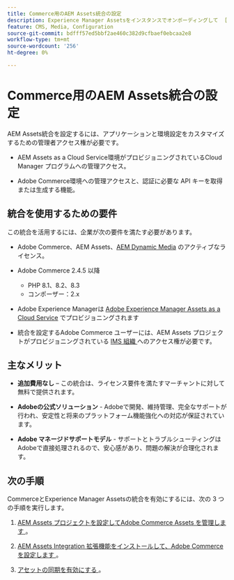 ```yaml
---
title: Commerce用のAEM Assets統合の設定
description: Experience Manager Assetsをインスタンスでオンボーディングして  [!DNL Commerce]  ストアで使用する無数のメディアアセットにアクセスする方法を説明します。
feature: CMS, Media, Configuration
source-git-commit: bdfff57ed5bbf2ae460c382d9cfbaef0ebcaa2e8
workflow-type: tm+mt
source-wordcount: '256'
ht-degree: 0%

---
```


# Commerce用のAEM Assets統合の設定

AEM Assets統合を設定するには、アプリケーションと環境設定をカスタマイズするための管理者アクセス権が必要です。

- AEM Assets as a Cloud Service環境がプロビジョニングされているCloud Manager プログラムへの管理アクセス。

- Adobe Commerce環境への管理アクセスと、認証に必要な API キーを取得または生成する機能。

## 統合を使用するための要件

この統合を活用するには、企業が次の要件を満たす必要があります。

- Adobe Commerce、AEM Assets、[AEM Dynamic Media](https://experienceleague.adobe.com/en/docs/experience-manager-65/content/assets/dynamic/administering-dynamic-media) のアクティブなライセンス。

- Adobe Commerce 2.4.5 以降

   - PHP 8.1、8.2、8.3
   - コンポーザー：2.x

- Adobe Experience Managerは [Adobe Experience Manager Assets as a Cloud Service](https://experienceleague.adobe.com/ja/docs/experience-manager-cloud-service/content/assets/overview) でプロビジョニングされます

- 統合を設定するAdobe Commerce ユーザーには、AEM Assets プロジェクトがプロビジョニングされている [IMS 組織 ](https://experienceleague.adobe.com/en/docs/core-services/interface/administration/organizations#concept_EA8AEE5B02CF46ACBDAD6A8508646255) へのアクセス権が必要です。

## 主なメリット

- **追加費用なし** – この統合は、ライセンス要件を満たすマーチャントに対して無料で提供されます。

- **Adobeの公式ソリューション** - Adobeで開発、維持管理、完全なサポートが行われ、安定性と将来のプラットフォーム機能強化への対応が保証されています。

- **Adobe マネージドサポートモデル** - サポートとトラブルシューティングはAdobeで直接処理されるので、安心感があり、問題の解決が合理化されます。

## 次の手順

CommerceとExperience Manager Assetsの統合を有効にするには、次の 3 つの手順を実行します。

1. [AEM Assets プロジェクトを設定してAdobe Commerce Assets を管理します ](aem-assets-configure-aem.md)。

1. [AEM Assets Integration 拡張機能をインストールして、Adobe Commerceを設定します ](aem-assets-configure-aem.md)。

1. [ アセットの同期を有効にする ](aem-assets-setup-synchronization.md)。
